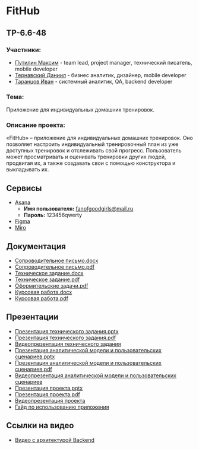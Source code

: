 # FitHub

## TP-6.6-48

### Участники:
* [Путилин Максим](https://github.com/partickle/) - team lead, project manager, технический писатель, mobile developer
* [Тернавский Даниил](https://github.com/Ternavksy) - бизнес аналитик, дизайнер, mobile developer
* [Таранцов Иван](https://github.com/Shish-ai-ai) - системный аналитик, QA, backend developer
### Тема:
Приложение для индивидуальных домашних тренировок.
### Описание проекта:
«FitHub» – приложение для индивидуальных домашних тренировок. Оно позволяет настроить индивидуальный тренировочный план из уже доступных тренировок и отслеживать свой прогресс. Пользователь может просматривать и оценивать тренировки других людей, продвигая их, а также создавать свои с помощью конструктора и выкладывать их.
## Сервисы
* [Asana](https://app.asana.com/0/1207417161342801/1207417517006214)
  - **Имя пользователя:** fanofgoodgirls@mail.ru
  - **Пароль:** 123456qwerty
* [Figma](https://www.figma.com/file/TnRB1ro3JN4BCYmXH1x1Ve/FitHub)
* [Miro](https://miro.com/app/board/uXjVNh2G7-A=/)
## Документация
* [Сопроводительное письмо.docx](https://github.com/partickle/FitHub_Docs/blob/main/Сопроводительное%20письмо.docx)
* [Сопроводительное письмо.pdf](https://github.com/partickle/FitHub_Docs/blob/main/Сопроводительное%20письмо.pdf)
* [Техническое задание.docx](https://github.com/partickle/FitHub_Docs/blob/main/Техническое%20задание.docx)
* [Техническое задание.pdf](https://github.com/partickle/FitHub_Docs/blob/main/Техническое%20задание.pdf)
* [Оформительские задачи.pdf](https://github.com/partickle/FitHub_Docs/blob/main/Оформительские%20задачи.pdf)
* [Курсовая работа.docx](https://github.com/partickle/FitHub_Docs/blob/main/Курсовая%20работа.docx)
* [Курсовая работа.pdf](https://github.com/partickle/FitHub_Docs/blob/main/Курсовая%20работа.pdf)
## Презентации
* [Презентация технического задания.pptx](https://github.com/partickle/FitHub_Docs/blob/main/Презентация%20технического%20задания.pptx)
* [Презентация технического задания.pdf](https://github.com/partickle/FitHub_Docs/blob/main/Презентация%20технического%20задания.pdf)
* [Видеопрезентация технического задания](https://youtu.be/vdsICoBKhFY)
* [Презентация аналитической модели и пользовательских сценариев.pptx](https://github.com/partickle/FitHub_Docs/blob/main/Аналитическая%20модель%20и%20пользовательские%20сценарии.pptx)
* [Презентация аналитической модели и пользовательских сценариев.pdf](https://github.com/partickle/FitHub_Docs/blob/main/Аналитическая%20модель%20и%20пользовательские%20сценарии.pdf)
* [Видеопрезентация аналитической модели и пользовательских сценариев](https://youtu.be/pOqfdSGMtiA)
* [Презентация проекта.pptx](https://github.com/partickle/FitHub_Docs/blob/main/Презентация%20проекта.pptx)
* [Презентация проекта.pdf](https://github.com/partickle/FitHub_Docs/blob/main/Презентация%20проекта.pdf)
* [Видеопрезентация проекта](https://youtu.be/W4NVKx_dYMQ)
* [Гайд по использованию приложения](https://youtu.be/yuLetfyK10Y)
## Ссылки на видео
* [Видео с архитектурой Backend](https://youtu.be/_daQwKUl7co)

